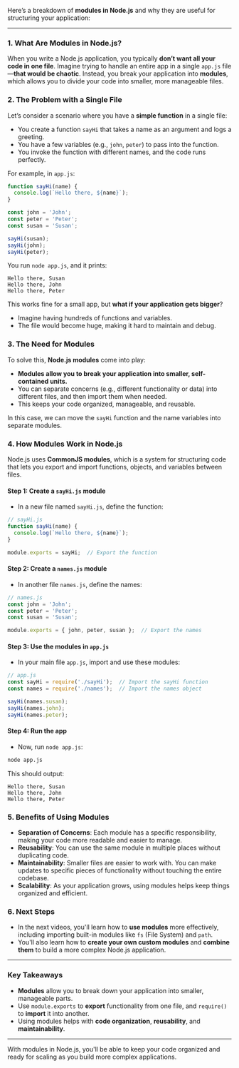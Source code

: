 Here’s a breakdown of **modules in Node.js** and why they are useful for structuring your application:

---

### 1. **What Are Modules in Node.js?**

When you write a Node.js application, you typically **don’t want all your code in one file**. Imagine trying to handle an entire app in a single `app.js` file—**that would be chaotic**. Instead, you break your application into **modules**, which allows you to divide your code into smaller, more manageable files.

### 2. **The Problem with a Single File**

Let’s consider a scenario where you have a **simple function** in a single file:
- You create a function `sayHi` that takes a name as an argument and logs a greeting.
- You have a few variables (e.g., `john`, `peter`) to pass into the function.
- You invoke the function with different names, and the code runs perfectly.

For example, in `app.js`:
```js
function sayHi(name) {
  console.log(`Hello there, ${name}`);
}

const john = 'John';
const peter = 'Peter';
const susan = 'Susan';

sayHi(susan);
sayHi(john);
sayHi(peter);
```
You run `node app.js`, and it prints:
```
Hello there, Susan
Hello there, John
Hello there, Peter
```

This works fine for a small app, but **what if your application gets bigger**?

- Imagine having hundreds of functions and variables.
- The file would become huge, making it hard to maintain and debug.

### 3. **The Need for Modules**

To solve this, **Node.js modules** come into play:
- **Modules allow you to break your application into smaller, self-contained units.**
- You can separate concerns (e.g., different functionality or data) into different files, and then import them when needed.
- This keeps your code organized, manageable, and reusable.

In this case, we can move the `sayHi` function and the name variables into separate modules.

### 4. **How Modules Work in Node.js**

Node.js uses **CommonJS modules**, which is a system for structuring code that lets you export and import functions, objects, and variables between files.

#### Step 1: Create a `sayHi.js` module
- In a new file named `sayHi.js`, define the function:
```js
// sayHi.js
function sayHi(name) {
  console.log(`Hello there, ${name}`);
}

module.exports = sayHi;  // Export the function
```

#### Step 2: Create a `names.js` module
- In another file `names.js`, define the names:
```js
// names.js
const john = 'John';
const peter = 'Peter';
const susan = 'Susan';

module.exports = { john, peter, susan };  // Export the names
```

#### Step 3: Use the modules in `app.js`
- In your main file `app.js`, import and use these modules:
```js
// app.js
const sayHi = require('./sayHi');  // Import the sayHi function
const names = require('./names');  // Import the names object

sayHi(names.susan);
sayHi(names.john);
sayHi(names.peter);
```

#### Step 4: Run the app
- Now, run `node app.js`:
```bash
node app.js
```

This should output:
```
Hello there, Susan
Hello there, John
Hello there, Peter
```

### 5. **Benefits of Using Modules**

- **Separation of Concerns**: Each module has a specific responsibility, making your code more readable and easier to manage.
- **Reusability**: You can use the same module in multiple places without duplicating code.
- **Maintainability**: Smaller files are easier to work with. You can make updates to specific pieces of functionality without touching the entire codebase.
- **Scalability**: As your application grows, using modules helps keep things organized and efficient.

### 6. **Next Steps**

- In the next videos, you'll learn how to **use modules** more effectively, including importing built-in modules like `fs` (File System) and `path`.
- You'll also learn how to **create your own custom modules** and **combine them** to build a more complex Node.js application.

---

### Key Takeaways

- **Modules** allow you to break down your application into smaller, manageable parts.
- Use `module.exports` to **export** functionality from one file, and `require()` to **import** it into another.
- Using modules helps with **code organization**, **reusability**, and **maintainability**.

---

With modules in Node.js, you'll be able to keep your code organized and ready for scaling as you build more complex applications.